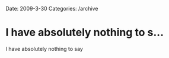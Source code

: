 Date: 2009-3-30
Categories: /archive

# I have absolutely nothing to s...

I have absolutely nothing to say
